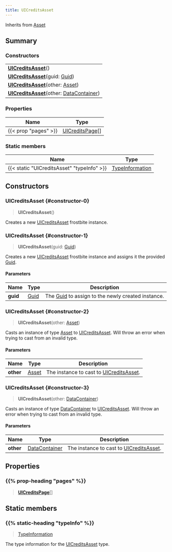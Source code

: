 ```yaml
---
title: UICreditsAsset
---
```


Inherits from 
[Asset](/vext/ref/fb/asset)

## Summary
### Constructors
| |
| ----------- |
| **[UICreditsAsset](#constructor-0)**() |
| **[UICreditsAsset](#constructor-1)**(guid: [Guid](/vext/ref/shared/class/guid)) |
| **[UICreditsAsset](#constructor-2)**(other: [Asset](/vext/ref/fb/asset)) |
| **[UICreditsAsset](#constructor-3)**(other: [DataContainer](/vext/ref/shared/class/datacontainer)) |

### Properties
| Name | Type |
| ---- | ---- |
| {{< prop "pages" >}} | [UICreditsPage](/vext/ref/fb/uicreditspage)[] |

### Static members
| Name | Type |
| ---- | ---- |
| {{< static "UICreditsAsset" "typeInfo" >}} | [TypeInformation](/vext/ref/shared/class/typeinformation) |

## Constructors
### UICreditsAsset {#constructor-0}
> **UICreditsAsset**()

Creates a new [UICreditsAsset](/vext/ref/fb/uicreditsasset) frostbite instance.

### UICreditsAsset {#constructor-1}
> **UICreditsAsset**(guid: [Guid](/vext/ref/shared/class/guid))

Creates a new [UICreditsAsset](/vext/ref/fb/uicreditsasset) frostbite instance and assigns it the provided [Guid](/vext/ref/shared/class/guid).

#### Parameters
| Name | Type | Description |
| ---- | ---- | ----------- |
| **guid** | [Guid](/vext/ref/shared/class/guid) | The [Guid](/vext/ref/shared/class/guid) to assign to the newly created instance. |

### UICreditsAsset {#constructor-2}
> **UICreditsAsset**(other: [Asset](/vext/ref/fb/asset))

Casts an instance of type [Asset](/vext/ref/fb/asset) to [UICreditsAsset](/vext/ref/fb/uicreditsasset). Will throw an error when trying to cast from an invalid type.

#### Parameters
| Name | Type | Description |
| ---- | ---- | ----------- |
| **other** | [Asset](/vext/ref/fb/asset) | The instance to cast to [UICreditsAsset](/vext/ref/fb/uicreditsasset). |

### UICreditsAsset {#constructor-3}
> **UICreditsAsset**(other: [DataContainer](/vext/ref/shared/class/datacontainer))

Casts an instance of type [DataContainer](/vext/ref/shared/class/datacontainer) to [UICreditsAsset](/vext/ref/fb/uicreditsasset). Will throw an error when trying to cast from an invalid type.

#### Parameters
| Name | Type | Description |
| ---- | ---- | ----------- |
| **other** | [DataContainer](/vext/ref/shared/class/datacontainer) | The instance to cast to [UICreditsAsset](/vext/ref/fb/uicreditsasset). |

## Properties
### {{% prop-heading "pages" %}}
> **[UICreditsPage](/vext/ref/fb/uicreditspage)**[]

## Static members
### {{% static-heading "typeInfo" %}}
> [TypeInformation](/vext/ref/shared/class/typeinformation)

The type information for the [UICreditsAsset](/vext/ref/fb/uicreditsasset) type.

